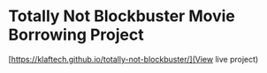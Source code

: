 # Totally Not Blockbuster Movie Borrowing Project
[https://klaftech.github.io/totally-not-blockbuster/](View live project) 